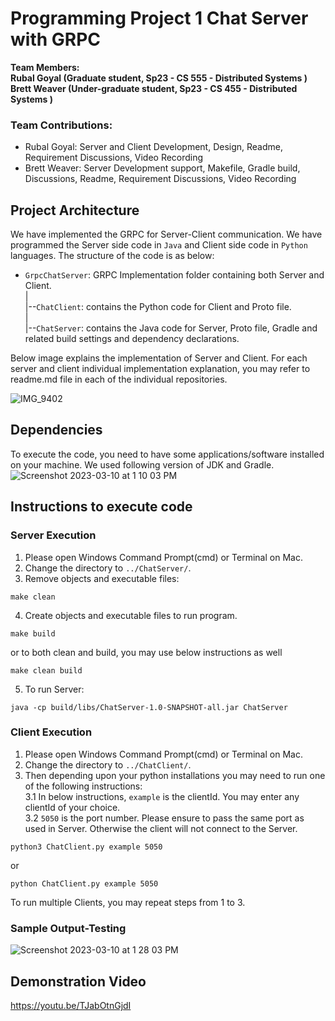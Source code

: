 # Programming Project 1 Chat Server with GRPC
**Team Members: <br>
Rubal Goyal (Graduate student, Sp23 - CS 555 - Distributed Systems )**<br>
**Brett Weaver (Under-graduate student, Sp23 - CS 455 - Distributed Systems )**
### Team Contributions:
- Rubal Goyal: Server and Client Development, Design, Readme, Requirement Discussions, Video Recording
- Brett Weaver: Server Development support, Makefile, Gradle build, Discussions, Readme, Requirement Discussions, Video Recording


## Project Architecture
We have implemented the GRPC for Server-Client communication. We have programmed the Server side code in `Java` and Client side code in `Python` languages. The structure of the code is as below:
  - `GrpcChatServer`: GRPC Implementation folder containing both Server and Client.<br />
    |<br />
    |--`ChatClient`: contains the Python code for Client and Proto file.<br />
    |<br />
    |--`ChatServer`: contains the Java code for Server, Proto file, Gradle and related build settings and dependency declarations.<br />

Below image explains the implementation of Server and Client. For each server and client individual implementation explanation, you may refer to readme.md file in each of the individual repositories.

![IMG_9402](https://user-images.githubusercontent.com/105172154/224414938-3a8a676f-5904-4974-a627-5310dbc1e5b6.png)

## Dependencies
To execute the code, you need to have some applications/software installed on your machine. We used following version of JDK and Gradle.
![Screenshot 2023-03-10 at 1 10 03 PM](https://user-images.githubusercontent.com/105172154/224418290-a7445a42-2e00-4730-b826-3efc8d94a7e1.png)


## Instructions to execute code
### Server Execution

1. Please open Windows Command Prompt(cmd) or Terminal on Mac.
2. Change the directory to `../ChatServer/`.
3. Remove objects and executable files:
```
make clean
```
4. Create objects and executable files to run program.
```
make build
```
or to both clean and build, you may use below instructions as well
```
make clean build
```
5. To run Server:
```
java -cp build/libs/ChatServer-1.0-SNAPSHOT-all.jar ChatServer
```



### Client Execution
1. Please open Windows Command Prompt(cmd) or Terminal on Mac.
2. Change the directory to `../ChatClient/`.
3. Then depending upon your python installations you may need to run one of the following instructions:<br />
  3.1 In below instructions, `example` is the clientId. You may enter any clientId of your choice.<br />
  3.2 `5050` is the port number. Please ensure to pass the same port as used in Server. Otherwise the client will not connect to the Server.

```
python3 ChatClient.py example 5050
```
or 
```
python ChatClient.py example 5050
```
To run multiple Clients, you may repeat steps from 1 to 3.

### Sample Output-Testing

![Screenshot 2023-03-10 at 1 28 03 PM](https://user-images.githubusercontent.com/105172154/224422140-68c60647-b75b-4dcd-9cc0-40db62269665.png)


## Demonstration Video

https://youtu.be/TJabOtnGjdI
